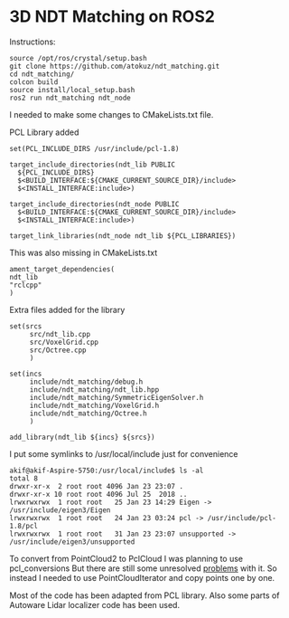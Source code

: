# 3D NDT Matching on ROS2

Instructions:

```
source /opt/ros/crystal/setup.bash
git clone https://github.com/atokuz/ndt_matching.git
cd ndt_matching/
colcon build
source install/local_setup.bash
ros2 run ndt_matching ndt_node
```


I needed to make some changes to CMakeLists.txt file.

PCL Library added
```
set(PCL_INCLUDE_DIRS /usr/include/pcl-1.8) 

target_include_directories(ndt_lib PUBLIC
  ${PCL_INCLUDE_DIRS}
  $<BUILD_INTERFACE:${CMAKE_CURRENT_SOURCE_DIR}/include>
  $<INSTALL_INTERFACE:include>)

target_include_directories(ndt_node PUBLIC
  $<BUILD_INTERFACE:${CMAKE_CURRENT_SOURCE_DIR}/include>
  $<INSTALL_INTERFACE:include>)

target_link_libraries(ndt_node ndt_lib ${PCL_LIBRARIES})
```
This was also missing in CMakeLists.txt
   ```
ament_target_dependencies(
  ndt_lib
  "rclcpp"
)
```
Extra files added for the library
   ```
set(srcs
        src/ndt_lib.cpp
        src/VoxelGrid.cpp
        src/Octree.cpp
        )

set(incs
        include/ndt_matching/debug.h
        include/ndt_matching/ndt_lib.hpp
        include/ndt_matching/SymmetricEigenSolver.h
        include/ndt_matching/VoxelGrid.h
        include/ndt_matching/Octree.h
        )

add_library(ndt_lib ${incs} ${srcs})
```
I put some symlinks to /usr/local/include just for convenience
```
akif@akif-Aspire-5750:/usr/local/include$ ls -al
total 8
drwxr-xr-x  2 root root 4096 Jan 23 23:07 .
drwxr-xr-x 10 root root 4096 Jul 25  2018 ..
lrwxrwxrwx  1 root root   25 Jan 23 14:29 Eigen -> /usr/include/eigen3/Eigen
lrwxrwxrwx  1 root root   24 Jan 23 03:24 pcl -> /usr/include/pcl-1.8/pcl
lrwxrwxrwx  1 root root   31 Jan 23 23:07 unsupported -> /usr/include/eigen3/unsupported
```
To convert from PointCloud2 to PclCloud I was planning to use pcl_conversions
But there are still some unresolved [problems](https://github.com/ros2/pcl_conversions/issues/3) with it.
So instead I needed to use PointCloudIterator and copy points one by one.

Most of the code has been adapted from PCL library.
Also some parts of Autoware Lidar localizer code has been used.


